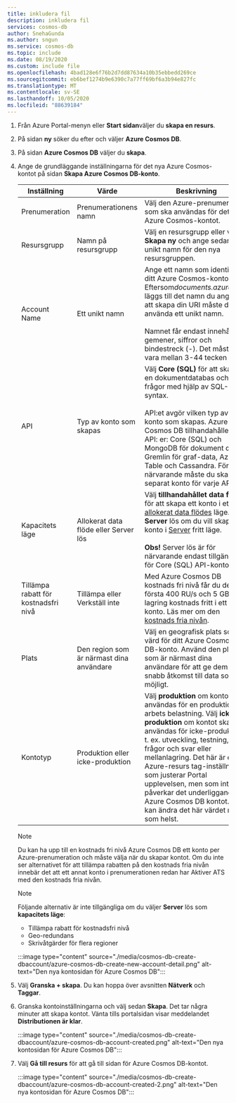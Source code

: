 ```yaml
---
title: inkludera fil
description: inkludera fil
services: cosmos-db
author: SnehaGunda
ms.author: sngun
ms.service: cosmos-db
ms.topic: include
ms.date: 08/19/2020
ms.custom: include file
ms.openlocfilehash: 4bad128e6f76b2d7dd87634a10b35ebbedd269ce
ms.sourcegitcommit: eb6bef1274b9e6390c7a77ff69bf6a3b94e827fc
ms.translationtype: MT
ms.contentlocale: sv-SE
ms.lasthandoff: 10/05/2020
ms.locfileid: "88639184"
---
```

1. Från Azure Portal-menyn eller **Start sidan**väljer du **skapa en resurs**.

1. På sidan **ny** söker du efter och väljer **Azure Cosmos DB**.

1. På sidan **Azure Cosmos DB** väljer du **skapa**.

1. Ange de grundläggande inställningarna för det nya Azure Cosmos-kontot på sidan **Skapa Azure Cosmos DB-konto**. 

    |Inställning|Värde|Beskrivning |
    |---|---|---|
    |Prenumeration|Prenumerationens namn|Välj den Azure-prenumeration som ska användas för det här Azure Cosmos-kontot. |
    |Resursgrupp|Namn på resursgrupp|Välj en resursgrupp eller välj **Skapa ny** och ange sedan ett unikt namn för den nya resursgruppen. |
    |Account Name|Ett unikt namn|Ange ett namn som identifierar ditt Azure Cosmos-konto. Eftersom*documents.azure.com* läggs till det namn du anger för att skapa din URI måste du använda ett unikt namn.<br><br>Namnet får endast innehålla gemener, siffror och bindestreck (-). Det måste vara mellan 3-44 tecken långt.|
    |API|Typ av konto som skapas|Välj **Core (SQL)** för att skapa en dokumentdatabas och kör frågor med hjälp av SQL-syntax. <br><br>API:et avgör vilken typ av konto som skapas. Azure Cosmos DB tillhandahåller fem API: er: Core (SQL) och MongoDB för dokument data, Gremlin för graf-data, Azure Table och Cassandra. För närvarande måste du skapa ett separat konto för varje API. |
    |Kapacitets läge|Allokerat data flöde eller Server lös|Välj **tillhandahållet data flöde** för att skapa ett konto i ett [allokerat data flödes](../articles/cosmos-db/set-throughput.md) läge. Välj **Server** lös om du vill skapa ett konto i [Server](../articles/cosmos-db/serverless.md) fritt läge.<br><br>**Obs!** Server lös är för närvarande endast tillgängligt för Core (SQL) API-konton.|
    |Tillämpa rabatt för kostnadsfri nivå|Tillämpa eller Verkställ inte|Med Azure Cosmos DB kostnads fri nivå får du de första 400 RU/s och 5 GB lagring kostnads fritt i ett konto. Läs mer om den [kostnads fria nivån](https://azure.microsoft.com/pricing/details/cosmos-db/).|
    |Plats|Den region som är närmast dina användare|Välj en geografisk plats som värd för ditt Azure Cosmos DB-konto. Använd den plats som är närmast dina användare för att ge dem så snabb åtkomst till data som möjligt.|
    |Kontotyp|Produktion eller icke-produktion|Välj **produktion** om kontot ska användas för en produktions arbets belastning. Välj **icke-produktion** om kontot ska användas för icke-produktion, t. ex. utveckling, testning, frågor och svar eller mellanlagring. Det här är en Azure-resurs tag-inställning som justerar Portal upplevelsen, men som inte påverkar det underliggande Azure Cosmos DB kontot. Du kan ändra det här värdet när som helst.|

    > [!NOTE]
    > Du kan ha upp till en kostnads fri nivå Azure Cosmos DB ett konto per Azure-prenumeration och måste välja när du skapar kontot. Om du inte ser alternativet för att tillämpa rabatten på den kostnads fria nivån innebär det att ett annat konto i prenumerationen redan har Aktiver ATS med den kostnads fria nivån.
   
    > [!NOTE]
    > Följande alternativ är inte tillgängliga om du väljer **Server** lös som **kapacitets läge**:
    > - Tillämpa rabatt för kostnadsfri nivå
    > - Geo-redundans
    > - Skrivåtgärder för flera regioner
    
    :::image type="content" source="./media/cosmos-db-create-dbaccount/azure-cosmos-db-create-new-account-detail.png" alt-text="Den nya kontosidan för Azure Cosmos DB":::

1. Välj **Granska + skapa**. Du kan hoppa över avsnitten **Nätverk** och **Taggar**.

1. Granska kontoinställningarna och välj sedan **Skapa**. Det tar några minuter att skapa kontot. Vänta tills portalsidan visar meddelandet **Distributionen är klar**. 

    :::image type="content" source="./media/cosmos-db-create-dbaccount/azure-cosmos-db-account-created.png" alt-text="Den nya kontosidan för Azure Cosmos DB":::

1. Välj **Gå till resurs** för att gå till sidan för Azure Cosmos DB-kontot. 

    :::image type="content" source="./media/cosmos-db-create-dbaccount/azure-cosmos-db-account-created-2.png" alt-text="Den nya kontosidan för Azure Cosmos DB":::
